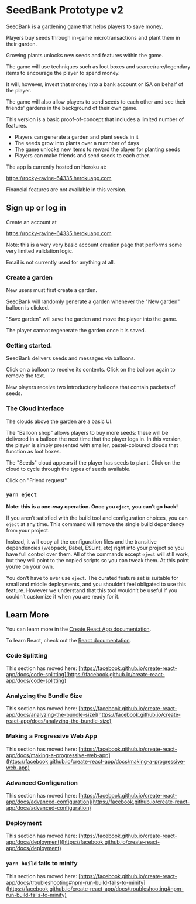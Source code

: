 # SeedBank Prototype v2

SeedBank is a gardening game that helps players to save money.

Players buy seeds through in-game microtransactions and plant them in their garden. 

Growing plants unlocks new seeds and features within the game.

The game will use techniques such as loot boxes and scarce/rare/legendary items to encourage the player to spend money.

It will, however, invest that money into a bank account or ISA on behalf of the player.

The game will also allow players to send seeds to each other and see their friends' gardens in the background of their own game.

This version is a basic proof-of-concept that includes a limited number of features. 

- Players can generate a garden and plant seeds in it
- The seeds grow into plants over a numnber of days
- The game unlocks new items to reward the player for planting seeds
- Players can make friends and send seeds to each other.

The app is currently hosted on Heroku at:

https://rocky-ravine-64335.herokuapp.com

Financial features are not available in this version.


## Sign up or log in
  
Create an account at

https://rocky-ravine-64335.herokuapp.com

Note: this is a very very basic account creation page that performs some very limited validation logic.

Email is not currently used for anything at all.

### Create a garden

New users must first create a garden. 

SeedBank will randomly generate a garden whenever the "New garden" balloon is clicked.

"Save garden" will save the garden and move the player into the game. 

The player cannot regenerate the garden once it is saved.

### Getting started.

SeedBank delivers seeds and messages via balloons. 

Click on a balloon to receive its contents. Click on the balloon again to remove the text.

New players receive two introductory balloons that contain packets of seeds.

### The Cloud interface

The clouds above the garden are a basic UI.

The "Balloon shop" allows players to buy more seeds: these will be delivered in a balloon the next time that the player logs in. In this version, the player is simply presented with smaller, pastel-coloured clouds that function as loot boxes.

The "Seeds" cloud appears if the player has seeds to plant. Click on the cloud to cycle through the types of seeds available. 

Click on "Friend request" 



### `yarn eject`

**Note: this is a one-way operation. Once you `eject`, you can’t go back!**

If you aren’t satisfied with the build tool and configuration choices, you can `eject` at any time. This command will remove the single build dependency from your project.

Instead, it will copy all the configuration files and the transitive dependencies (webpack, Babel, ESLint, etc) right into your project so you have full control over them. All of the commands except `eject` will still work, but they will point to the copied scripts so you can tweak them. At this point you’re on your own.

You don’t have to ever use `eject`. The curated feature set is suitable for small and middle deployments, and you shouldn’t feel obligated to use this feature. However we understand that this tool wouldn’t be useful if you couldn’t customize it when you are ready for it.

## Learn More

You can learn more in the [Create React App documentation](https://facebook.github.io/create-react-app/docs/getting-started).

To learn React, check out the [React documentation](https://reactjs.org/).

### Code Splitting

This section has moved here: [https://facebook.github.io/create-react-app/docs/code-splitting](https://facebook.github.io/create-react-app/docs/code-splitting)

### Analyzing the Bundle Size

This section has moved here: [https://facebook.github.io/create-react-app/docs/analyzing-the-bundle-size](https://facebook.github.io/create-react-app/docs/analyzing-the-bundle-size)

### Making a Progressive Web App

This section has moved here: [https://facebook.github.io/create-react-app/docs/making-a-progressive-web-app](https://facebook.github.io/create-react-app/docs/making-a-progressive-web-app)

### Advanced Configuration

This section has moved here: [https://facebook.github.io/create-react-app/docs/advanced-configuration](https://facebook.github.io/create-react-app/docs/advanced-configuration)

### Deployment

This section has moved here: [https://facebook.github.io/create-react-app/docs/deployment](https://facebook.github.io/create-react-app/docs/deployment)

### `yarn build` fails to minify

This section has moved here: [https://facebook.github.io/create-react-app/docs/troubleshooting#npm-run-build-fails-to-minify](https://facebook.github.io/create-react-app/docs/troubleshooting#npm-run-build-fails-to-minify)
